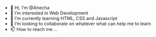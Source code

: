 - 👋 Hi, I’m @Ahecha
- 👀 I’m interested in Web Development
- 🌱 I’m currently learning HTML, CSS and Javascript
- 💞️ I’m looking to collaborate on whatever what can help me to learn 
- 📫 How to reach me ...

<!---
Ahecha/Ahecha is a ✨ special ✨ repository because its `README.md` (this file) appears on your GitHub profile.
You can click the Preview link to take a look at your changes.
--->

